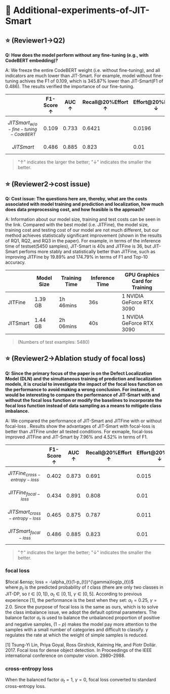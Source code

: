 # 🚀 Additional-experiments-of-JIT-Smart


## ⭐ (Reviewer1->Q2)
**Q: How does the model perform without any fine-tuning (e.g., with CodeBERT embedding)?**    

A: We freeze the entire CodeBERT weight (i.e. without fine-tuning), and all indicators are much lower than JIT-Smart. For example, model without fine-tuning achives the F1 of 0.109, which is 345.87% lower than JIT-Smart(F1 of 0.486). The results verified the importance of our fine-tuning.

|  | F1-Score ↑     | AUC ↑      | Recall@20%Effort ↑      |Effort@20%Recall ↓      |Popt ↑      |Top-5 Accuracy ↑      |Top-10 Accuracy ↑      |Recall@20%Effort_l ↑     |Effort@20%Recall_l ↓    |IFA_l ↓    | 
| -------- | -------- | -------- | -------- | -------- | -------- | -------- | -------- | -------- | -------- | -------- |
|$$JITSmart_{w/o-fine-tuning-CodeBERT}$$   | 0.109 |  0.733 |  0.6421 |  0.0196 | 0.8313  |  0.4897|  0.3345 | 0.6489  |  0.0802 |  0.6207 |
|$$JITSmart$$   | 0.486 |  0.885 | 0.823  | 0.01  | 0.942  | 0.552 | 0.41  |  0.74 | 0.081  |  0.098 |
> "↑" indicates the larger the better; "↓" indicates the smaller the better.

## ⭐ (Reviewer2->cost issue)
**Q: Cost issue: The questions here are, thereby, what are the costs associated with model training and prediction and localization, how much does data preprocessing cost, and how feasible is the approach?** 

A: Information about our model size, training and test costs can be seen in the link. Compared with the best model (i.e. JITFine), the model size, training cost and testing cost of our model are not much different, but our method achieves statistically significant improvement (shown in the results of RQ1, RQ2, and RQ3 in the paper). For example, in terms of the inference time of testset(5450 samples), JIT-Smart is 40s and JITFine is 36, but JIT-Smart perfoms more stably and statistically better than JITFine, such as improving JITFine by 19.89% and 174.79% in terms of F1 and Top-10 accuracy.



|      | Model Size     | Training Time     | Inference Time    | GPU Graphics Card for Training
| -------- | -------- | -------- | -------- | -------- |
| JITFine | 1.39 GB | 1h 46mins|  36s| 1 NVIDIA GeForce RTX 3090 |
| JITSmart | 1.44 GB | 2h 06mins | 40s | 1 NVIDIA GeForce RTX 3090 |
>(Numbers of test examples: 5480)

## ⭐ (Reviewer2->Ablation study of focal loss)
**Q: Since the primary focus of the paper is on the Defect Localization Model (DLN) and the simultaneous training of prediction and localization models, it is crucial to investigate the impact of the focal loss function on the performance to avoid making a wrong conclusion. For instance, it would be interesting to compare the performance of JIT-Smart with and without the focal loss function or modify
the baselines to incorporate the focal loss function instead of data sampling as a means to mitigate class imbalance.**  

A: We compared the performance of JIT-Smart and JITFine with or without focal-loss . Results show the advantages of JIT-Smart with focal-loss is better than JITFine under all tested conditions. For exmaple, focal-loss improved JITFine and JIT-Smart by 7.96% and 4.52% in terms of F1.


|  | F1-Score ↑     | AUC ↑      | Recall@20%Effort ↑      |Effort@20%Recall ↓      |Popt ↑      |Top-5 Accuracy ↑      |Top-10 Accuracy ↑      |Recall@20%Effort_l ↑     |Effort@20%Recall_l ↓    |IFA_l ↓    | 
| -------- | -------- | -------- | -------- | -------- | -------- | -------- | -------- | -------- | -------- | -------- |
|$$JITFine_{cross-entropy-loss}$$   |  0.402| 0.873  |  0.691 |  0.015 |  0.908 | 0.198 |  0.204 |  0.191 | 0.341  |  12.3523 |
|$$JITFine_{focal-loss}$$   | 0.434 |  0.891 |  0.808 |  0.01 | 0.9361  | 0.2298 | 0.2181  |  0.231 |  0.3182 | 11.124  |
|$$JITSmart_{cross-entropy-loss}$$   | 0.465 | 0.875  |  0.787 | 0.011  | 0.9289  | 0.551 | 0.406  |  0.74 | 0.079  |  0.107 |
|$$JITSmart_{focal-loss}$$   | 0.486 |  0.885 | 0.823  | 0.01  | 0.942  | 0.552 | 0.41  |  0.74 | 0.081  |  0.098 |

> "↑" indicates the larger the better; "↓" indicates the smaller the better.  

### focal loss
$focal &ensp; loss = -\alpha_{t}(1-p_{t})^{\gamma}log(p_{t})$  
where $p_{t}$ is the predicted probability of $t$ class (there are only two classes in JIT-DP, so $t\in[0,1]$), $\alpha _{t}\in[0,1]$, $\gamma\in[0, 5]$. According to previous experience [1], the performance is the best when they set: $\alpha _{t}=0.25$, $\gamma=2.0$. Since the purpose of focal loss is the same as ours, which is to solve the class imbalance issue, we adopt the default optimal parameters. The balance factor $\alpha _{t}$ is used to balance the unbalanced proportion of positive and negative samples, $(1-p)$ makes the model pay more attention to the samples with a small number of categories and difficult to classify. $\gamma$ regulates the rate at which the weight of simple samples is reduced.  

[1] Tsung-Yi Lin, Priya Goyal, Ross Girshick, Kaiming He, and Piotr Dollár. 2017. Focal loss for dense object detection. In Proceedings of the IEEE international conference on computer vision. 2980–2988.

### cross-entropy loss 
When the balanced factor $\alpha _{t} = 1$, $\gamma = 0$, focal loss converted to standard cross-entropy loss.




